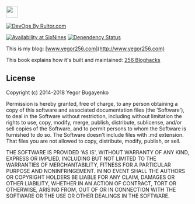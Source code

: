 <img src="http://www.yegor256.com/favicon.ico" width="32px" height="32px" />

[![DevOps By Rultor.com](http://www.rultor.com/b/yegor256/blog)](http://www.rultor.com/p/yegor256/blog)

[![Availability at SixNines](http://www.sixnines.io/b/3ba1652f)](http://www.sixnines.io/h/3ba1652f)
[![Dependency Status](https://gemnasium.com/yegor256/blog.svg)](https://gemnasium.com/yegor256/blog)

This is my blog: [www.yegor256.com](http://www.yegor256.com)

This book explains how it's built and maintained: [256 Bloghacks](http://www.yegor256.com/256-bloghacks.html)

## License

Copyright (c) 2014-2018 Yegor Bugayenko

Permission is hereby granted, free of charge, to any person obtaining a copy
of this software and associated documentation files (the 'Software'), to deal
in the Software without restriction, including without limitation the rights
to use, copy, modify, merge, publish, distribute, sublicense, and/or sell
copies of the Software, and to permit persons to whom the Software is
furnished to do so. The Software doesn't include files with .md extension.
That files you are not allowed to copy, distribute, modify, publish, or sell.

THE SOFTWARE IS PROVIDED 'AS IS', WITHOUT WARRANTY OF ANY KIND, EXPRESS OR
IMPLIED, INCLUDING BUT NOT LIMITED TO THE WARRANTIES OF MERCHANTABILITY,
FITNESS FOR A PARTICULAR PURPOSE AND NONINFRINGEMENT. IN NO EVENT SHALL THE
AUTHORS OR COPYRIGHT HOLDERS BE LIABLE FOR ANY CLAIM, DAMAGES OR OTHER
LIABILITY, WHETHER IN AN ACTION OF CONTRACT, TORT OR OTHERWISE, ARISING FROM,
OUT OF OR IN CONNECTION WITH THE SOFTWARE OR THE USE OR OTHER DEALINGS IN THE
SOFTWARE.

